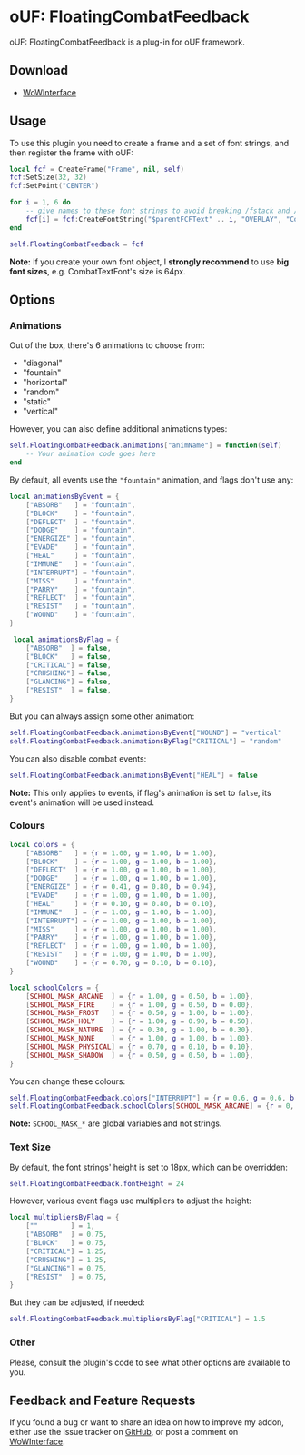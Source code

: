 # oUF: FloatingCombatFeedback

oUF: FloatingCombatFeedback is a plug-in for oUF framework.

## Download

- [WoWInterface](http://www.wowinterface.com/downloads/info22674.html)

## Usage

To use this plugin you need to create a frame and a set of font strings, and then register the frame with oUF:

```Lua
local fcf = CreateFrame("Frame", nil, self)
fcf:SetSize(32, 32)
fcf:SetPoint("CENTER")

for i = 1, 6 do
    -- give names to these font strings to avoid breaking /fstack and /tinspect
    fcf[i] = fcf:CreateFontString("$parentFCFText" .. i, "OVERLAY", "CombatTextFont")
end

self.FloatingCombatFeedback = fcf
```

**Note:** If you create your own font object, I **strongly recommend** to use **big font sizes**, e.g. CombatTextFont's size is 64px.

## Options

### Animations

Out of the box, there's 6 animations to choose from:

- "diagonal"
- "fountain"
- "horizontal"
- "random"
- "static"
- "vertical"

However, you can also define additional animations types:

```Lua
self.FloatingCombatFeedback.animations["animName"] = function(self)
    -- Your animation code goes here
end
```

By default, all events use the `"fountain"` animation, and flags don't use any:

```Lua
local animationsByEvent = {
    ["ABSORB"   ] = "fountain",
    ["BLOCK"    ] = "fountain",
    ["DEFLECT"  ] = "fountain",
    ["DODGE"    ] = "fountain",
    ["ENERGIZE" ] = "fountain",
    ["EVADE"    ] = "fountain",
    ["HEAL"     ] = "fountain",
    ["IMMUNE"   ] = "fountain",
    ["INTERRUPT"] = "fountain",
    ["MISS"     ] = "fountain",
    ["PARRY"    ] = "fountain",
    ["REFLECT"  ] = "fountain",
    ["RESIST"   ] = "fountain",
    ["WOUND"    ] = "fountain",
}

 local animationsByFlag = {
    ["ABSORB"  ] = false,
    ["BLOCK"   ] = false,
    ["CRITICAL"] = false,
    ["CRUSHING"] = false,
    ["GLANCING"] = false,
    ["RESIST"  ] = false,
}
```

But you can always assign some other animation:

```Lua
self.FloatingCombatFeedback.animationsByEvent["WOUND"] = "vertical"
self.FloatingCombatFeedback.animationsByFlag["CRITICAL"] = "random"
```

You can also disable combat events:

```Lua
self.FloatingCombatFeedback.animationsByEvent["HEAL"] = false
```

**Note:** This only applies to events, if flag's animation is set to `false`, its event's animation will be used instead.

### Colours

```Lua
local colors = {
    ["ABSORB"   ] = {r = 1.00, g = 1.00, b = 1.00},
    ["BLOCK"    ] = {r = 1.00, g = 1.00, b = 1.00},
    ["DEFLECT"  ] = {r = 1.00, g = 1.00, b = 1.00},
    ["DODGE"    ] = {r = 1.00, g = 1.00, b = 1.00},
    ["ENERGIZE" ] = {r = 0.41, g = 0.80, b = 0.94},
    ["EVADE"    ] = {r = 1.00, g = 1.00, b = 1.00},
    ["HEAL"     ] = {r = 0.10, g = 0.80, b = 0.10},
    ["IMMUNE"   ] = {r = 1.00, g = 1.00, b = 1.00},
    ["INTERRUPT"] = {r = 1.00, g = 1.00, b = 1.00},
    ["MISS"     ] = {r = 1.00, g = 1.00, b = 1.00},
    ["PARRY"    ] = {r = 1.00, g = 1.00, b = 1.00},
    ["REFLECT"  ] = {r = 1.00, g = 1.00, b = 1.00},
    ["RESIST"   ] = {r = 1.00, g = 1.00, b = 1.00},
    ["WOUND"    ] = {r = 0.70, g = 0.10, b = 0.10},
}

local schoolColors = {
    [SCHOOL_MASK_ARCANE  ] = {r = 1.00, g = 0.50, b = 1.00},
    [SCHOOL_MASK_FIRE    ] = {r = 1.00, g = 0.50, b = 0.00},
    [SCHOOL_MASK_FROST   ] = {r = 0.50, g = 1.00, b = 1.00},
    [SCHOOL_MASK_HOLY    ] = {r = 1.00, g = 0.90, b = 0.50},
    [SCHOOL_MASK_NATURE  ] = {r = 0.30, g = 1.00, b = 0.30},
    [SCHOOL_MASK_NONE    ] = {r = 1.00, g = 1.00, b = 1.00},
    [SCHOOL_MASK_PHYSICAL] = {r = 0.70, g = 0.10, b = 0.10},
    [SCHOOL_MASK_SHADOW  ] = {r = 0.50, g = 0.50, b = 1.00},
}
```

You can change these colours:

```Lua
self.FloatingCombatFeedback.colors["INTERRUPT"] = {r = 0.6, g = 0.6, b = 0.6}
self.FloatingCombatFeedback.schoolColors[SCHOOL_MASK_ARCANE] = {r = 0, g = 1, b = 1}
```

**Note:** `SCHOOL_MASK_*` are global variables and not strings.

### Text Size

By default, the font strings' height is set to 18px, which can be overridden:

```Lua
self.FloatingCombatFeedback.fontHeight = 24
```

However, various event flags use multipliers to adjust the height:

```Lua
local multipliersByFlag = {
    [""        ] = 1,
    ["ABSORB"  ] = 0.75,
    ["BLOCK"   ] = 0.75,
    ["CRITICAL"] = 1.25,
    ["CRUSHING"] = 1.25,
    ["GLANCING"] = 0.75,
    ["RESIST"  ] = 0.75,
}
```

But they can be adjusted, if needed:

```Lua
self.FloatingCombatFeedback.multipliersByFlag["CRITICAL"] = 1.5
```

### Other

Please, consult the plugin's code to see what other options are available to you.

## Feedback and Feature Requests

If you found a bug or want to share an idea on how to improve my addon, either use the issue tracker on [GitHub](https://github.com/ls-/oUF_FloatingCombatFeedback/issues), or post a comment on [WoWInterface](https://www.wowinterface.com/downloads/info22674.html#comments).
